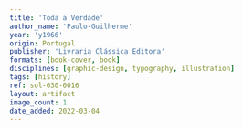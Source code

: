 ```yaml
---
title: 'Toda a Verdade'
author_name: 'Paulo-Guilherme'
year: 'y1966'
origin: Portugal
publisher: 'Livraria Clássica Editora'
formats: [book-cover, book]
disciplines: [graphic-design, typography, illustration]
tags: [history]
ref: sol-030-0016
layout: artifact
image_count: 1
date_added: 2022-03-04
---
```

